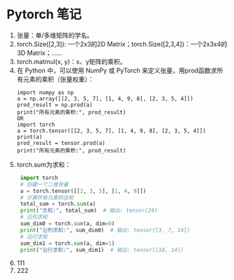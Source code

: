 # Pytorch 笔记

1. 张量：单/多维矩阵的学名。
2. torch.Size([2,3]): 一个2x3的2D Matrix；torch.Size([2,3,4])：一个2x3x4的3D Matrix；……
3. torch.matmul(x, y)：x、y矩阵的乘积。
4. 在 Python 中，可以使用 NumPy 或 PyTorch 来定义张量，用prod函数求所有元素的乘积（张量权重）：
    ```
    import numpy as np
    a = np.array([[2, 3, 5, 7], [1, 4, 9, 8], [2, 3, 5, 4]]) 
    prod_result = np.prod(a)
    print("所有元素的乘积:", prod_result)
    OR
    import torch
    a = torch.tensor([[2, 3, 5, 7], [1, 4, 9, 8], [2, 3, 5, 4]])
    print(a)
    prod_result = tensor.prod(a)
    print("所有元素的乘积:", prod_result)
    ```
5. torch.sum为求和：
   ```python
    import torch
    # 创建一个二维张量
    a = torch.tensor([[2, 3, 5], [1, 4, 9]])    
    # 计算所有元素的总和
    total_sum = torch.sum(a)
    print("总和:", total_sum)  # 输出: tensor(24)   
    # 沿列求和
    sum_dim0 = torch.sum(a, dim=0)
    print("沿列求和:", sum_dim0)  # 输出: tensor([3, 7, 14])    
    # 沿行求和
    sum_dim1 = torch.sum(a, dim=1)
    print("沿行求和:", sum_dim1)  # 输出: tensor([10, 14])
   ```
6. 111
7. 222